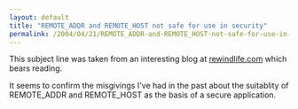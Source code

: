 ```yaml
---
layout: default
title: "REMOTE_ADDR and REMOTE_HOST not safe for use in security"
permalink: /2004/04/21/REMOTE_ADDR-and-REMOTE_HOST-not-safe-for-use-in-security/
---
```


<P>This subject line was taken from an interesting blog at <A class="" href="http://www.rewindlife.com/archives/000159.cfm" target=_blank>rewindlife.com</A> which bears reading.</P>
<P>It seems to confirm the misgivings I've had in the past about the suitablity of REMOTE_ADDR and REMOTE_HOST as the basis of a secure application.</P>